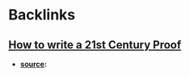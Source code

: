 
# Backlinks
## [How to write a 21st Century Proof](<How to write a 21st Century Proof.md>)
- **[source](<source.md>):**

